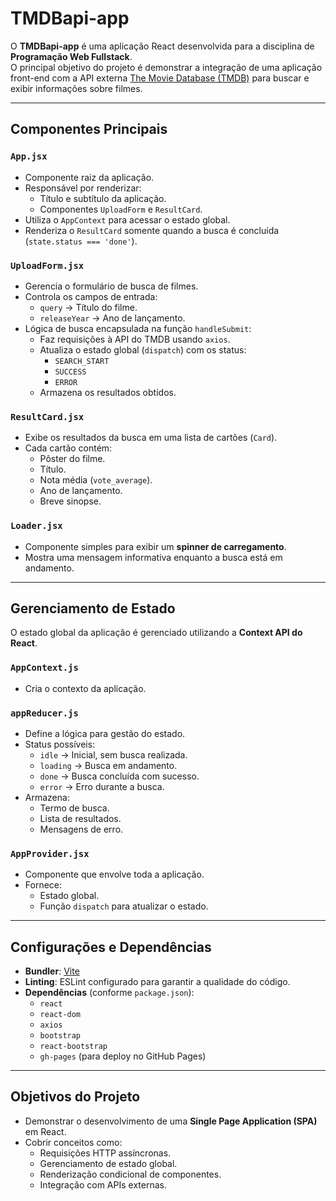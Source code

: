 # TMDBapi-app

O **TMDBapi-app** é uma aplicação React desenvolvida para a disciplina de **Programação Web Fullstack**.  
O principal objetivo do projeto é demonstrar a integração de uma aplicação front-end com a API externa [The Movie Database (TMDB)](https://www.themoviedb.org/) para buscar e exibir informações sobre filmes.

---

## Componentes Principais

### `App.jsx`
- Componente raiz da aplicação.
- Responsável por renderizar:
  - Título e subtítulo da aplicação.
  - Componentes `UploadForm` e `ResultCard`.
- Utiliza o `AppContext` para acessar o estado global.
- Renderiza o `ResultCard` somente quando a busca é concluída (`state.status === 'done'`).

### `UploadForm.jsx`
- Gerencia o formulário de busca de filmes.
- Controla os campos de entrada:
  - `query` → Título do filme.
  - `releaseYear` → Ano de lançamento.
- Lógica de busca encapsulada na função `handleSubmit`:
  - Faz requisições à API do TMDB usando `axios`.
  - Atualiza o estado global (`dispatch`) com os status:
    - `SEARCH_START`
    - `SUCCESS`
    - `ERROR`
  - Armazena os resultados obtidos.

### `ResultCard.jsx`
- Exibe os resultados da busca em uma lista de cartões (`Card`).
- Cada cartão contém:
  - Pôster do filme.
  - Título.
  - Nota média (`vote_average`).
  - Ano de lançamento.
  - Breve sinopse.

### `Loader.jsx`
- Componente simples para exibir um **spinner de carregamento**.
- Mostra uma mensagem informativa enquanto a busca está em andamento.

---

## Gerenciamento de Estado

O estado global da aplicação é gerenciado utilizando a **Context API do React**.

### `AppContext.js`
- Cria o contexto da aplicação.

### `appReducer.js`
- Define a lógica para gestão do estado.
- Status possíveis:
  - `idle` → Inicial, sem busca realizada.
  - `loading` → Busca em andamento.
  - `done` → Busca concluída com sucesso.
  - `error` → Erro durante a busca.
- Armazena:
  - Termo de busca.
  - Lista de resultados.
  - Mensagens de erro.

### `AppProvider.jsx`
- Componente que envolve toda a aplicação.
- Fornece:
  - Estado global.
  - Função `dispatch` para atualizar o estado.

---

## Configurações e Dependências

- **Bundler**: [Vite](https://vitejs.dev/)
- **Linting**: ESLint configurado para garantir a qualidade do código.
- **Dependências** (conforme `package.json`):
  - `react`
  - `react-dom`
  - `axios`
  - `bootstrap`
  - `react-bootstrap`
  - `gh-pages` (para deploy no GitHub Pages)

---

## Objetivos do Projeto

- Demonstrar o desenvolvimento de uma **Single Page Application (SPA)** em React.
- Cobrir conceitos como:
  - Requisições HTTP assíncronas.
  - Gerenciamento de estado global.
  - Renderização condicional de componentes.
  - Integração com APIs externas.
